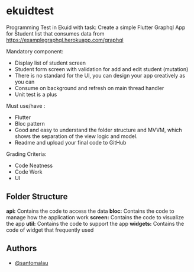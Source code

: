 # ekuidtest

Programming Test in Ekuid with task:
Create a simple Flutter Graphql App for Student list that consumes data from https://examplegraphql.herokuapp.com/graphql

Mandatory component:
- Display list of student screen
- Student form screen with validation for add and edit student (mutation)
- There is no standard for the UI, you can design your app creatively as you can
- Consume on background and refresh on main thread handler
- Unit test is a plus

Must use/have :
- Flutter
- Bloc pattern 
- Good and easy to understand the folder structure and MVVM, which shows the separation of the view logic and model.
- Readme and upload your final code to GitHub

Grading Criteria:
- Code Neatness
- Code Work
- UI

## Folder Structure
**api:** Contains the code to access the data
**bloc:** Contains the code to manage how the application work
**screen:** Contains the code to visualize the app
**util:** Contains the code to support the app
**widgets:** Contains the code of widget that frequently used

## Authors

- [@santomalau](https://www.github.com/santomalau)
